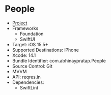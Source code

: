 # People

- [Project](https://github.com/abhinaypratap/People)
- Frameworks
    - Foundation
    - SwiftUI
- Target: iOS 15.5+
- Supported Destinations: iPhone
- Xcode: 14.1
- Bundle Identifier: com.abhinaypratap.People
- Source Control: Git
- MVVM
- API: reqres.in
- Dependencies:
    - SwiftLint

